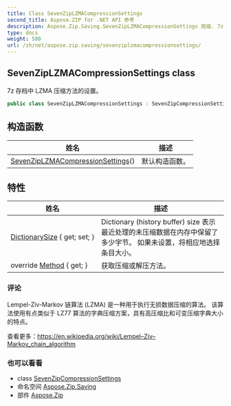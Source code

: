 ```yaml
---
title: Class SevenZipLZMACompressionSettings
second_title: Aspose.ZIP for .NET API 参考
description: Aspose.Zip.Saving.SevenZipLZMACompressionSettings 班级. 7z 存档中 LZMA 压缩方法的设置
type: docs
weight: 580
url: /zh/net/aspose.zip.saving/sevenziplzmacompressionsettings/
---
```

## SevenZipLZMACompressionSettings class

7z 存档中 LZMA 压缩方法的设置。

```csharp
public class SevenZipLZMACompressionSettings : SevenZipCompressionSettings
```

## 构造函数

| 姓名 | 描述 |
| --- | --- |
| [SevenZipLZMACompressionSettings](sevenziplzmacompressionsettings/)() | 默认构造函数。 |

## 特性

| 姓名 | 描述 |
| --- | --- |
| [DictionarySize](../../aspose.zip.saving/sevenziplzmacompressionsettings/dictionarysize/) { get; set; } | Dictionary (history buffer) size 表示最近处理的未压缩数据在内存中保留了多少字节。 如果未设置，将相应地选择条目大小。 |
| override [Method](../../aspose.zip.saving/sevenziplzmacompressionsettings/method/) { get; } | 获取压缩或解压方法。 |

### 评论

Lempel-Ziv-Markov 链算法 (LZMA) 是一种用于执行无损数据压缩的算法。 该算法使用有点类似于 LZ77 算法的字典压缩方案，具有高压缩比和可变压缩字典大小的特点。

查看更多：https://en.wikipedia.org/wiki/Lempel–Ziv–Markov_chain_algorithm

### 也可以看看

* class [SevenZipCompressionSettings](../sevenzipcompressionsettings/)
* 命名空间 [Aspose.Zip.Saving](../../aspose.zip.saving/)
* 部件 [Aspose.Zip](../../)


